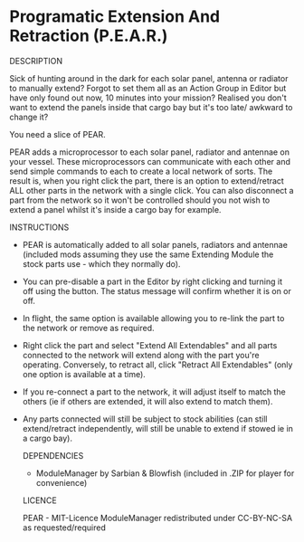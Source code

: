 # Programatic Extension And Retraction (P.E.A.R.)

DESCRIPTION

Sick of hunting around in the dark for each solar panel, antenna or radiator to manually extend? 
Forgot to set them all as an Action Group in Editor but have only found out now, 10 minutes into
your mission? Realised you don't want to extend the panels inside that cargo bay but it's too late/
awkward to change it?

You need a slice of PEAR.

PEAR adds a microprocessor to each solar panel, radiator and antennae on your vessel. These microprocessors 
can communicate with each other and send simple commands to each to create a local network of sorts. The 
result is, when you right click the part, there is an option to extend/retract ALL other parts in the 
network with a single click. You can also disconnect a part from the network so it won't be controlled 
should you not wish to extend a panel whilst it's inside a cargo bay for example.


INSTRUCTIONS

- PEAR is automatically added to all solar panels, radiators and antennae (included mods assuming they use 
  the same Extending Module the stock parts use - which they normally do).
- You can pre-disable a part in the Editor by right clicking and turning it off using the button. The status
  message will confirm whether it is on or off.
- In flight, the same option is available allowing you to re-link the part to the network or remove as 
  required.
- Right click the part and select "Extend All Extendables" and all parts connected to the network will 
  extend along with the part you're operating. Conversely, to retract all, click "Retract All 
  Extendables" (only one option is available at a time).
- If you re-connect a part to the network, it will adjust itself to match the others (ie if others are 
  extended, it will also extend to match them).
- Any parts connected will still be subject to stock abilities (can still extend/retract independently, 
  will still be unable to extend if stowed ie in a cargo bay).
  
  
  DEPENDENCIES
  
  - ModuleManager by Sarbian & Blowfish (included in .ZIP for player for convenience)
  
  
  LICENCE
  
  PEAR - MIT-Licence
  ModuleManager redistributed under CC-BY-NC-SA as requested/required
